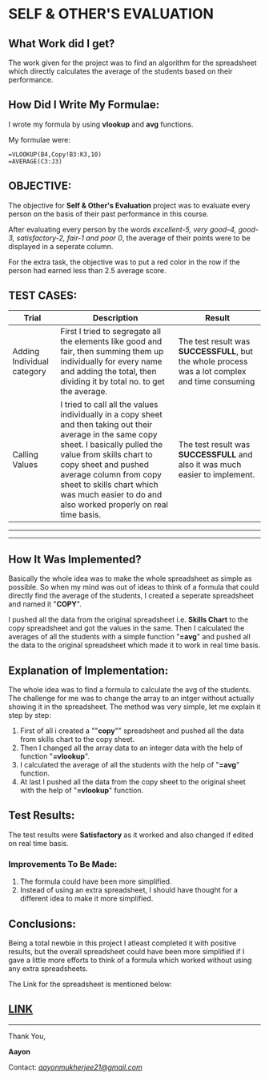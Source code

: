 # SELF & OTHER'S EVALUATION

## What Work did I get?
The work given for the project was to find an algorithm for the spreadsheet which directly calculates the average of the students based on their performance.

## How Did I Write My Formulae:
I wrote my formula by using **vlookup** and **avg** functions.

My formulae were:

    =VLOOKUP(B4,Copy!B3:K3,10)
    =AVERAGE(C3:J3)
## OBJECTIVE:
The objective for **Self & Other's Evaluation** project was to evaluate every person on the basis of their past performance in this course.

After evaluating every person by the words *excellent-5, very good-4, good-3, satisfactory-2, fair-1 and poor 0*, the average of their points were to be displayed in a seperate column.

For the extra task, the objective was to put a red color in the row if the person had earned less than 2.5 average score.

## TEST CASES:
|Trial|Description|Result|
|-----|-----------|------|
|Adding Individual category|First I tried to segregate all the elements like good and fair, then summing them up individually for every name and adding the total, then dividing it by total no. to get the average.|The test result was **SUCCESSFULL**, but the whole process was a lot complex and time consuming|
|Calling Values| I tried to call all the values individually in a copy sheet and then taking out their average in the same copy sheet. I basically pulled the value from skills chart to copy sheet and pushed average column from copy sheet to skills chart which was much easier to do and also worked properly on real time basis.|The test result was **SUCCESSFULL** and also it was much easier to implement.|

---
---
## How It Was Implemented?

Basically the whole idea was to make the whole spreadsheet as simple as possible. So when my mind was out of ideas to think of a formula that could directly find the average of the students, I created a seperate spreadsheet and named it "**COPY**".

I pushed all the data from the original spreadsheet i.e. **Skills Chart** to the copy spreadsheet and got the values in the same. Then I calculated the averages of all the students with a simple function "**=avg**" and pushed all the data to the original spreadsheet which made it to work in real time basis.

## Explanation of Implementation:
The whole idea was to find a formula to calculate the avg of the students. The challenge for me was to change the array to an intger without actually showing it in the spreadsheet. The method was very simple, let me explain it step by step:

1. First of all i created a ""**copy**"" spreadsheet and pushed all the data from skills chart to the copy sheet.
2. Then I changed all the array data to an integer data with the help of function "**=vlookup**".
3. I calculated the average of all the students with the help of "**=avg**" function.
4. At last I pushed all the data from the copy sheet to the original sheet with the help of "**=vlookup**" function.

## Test Results:
The test results were **Satisfactory** as it worked and also changed if edited on real time basis.

### Improvements To Be Made:
1. The formula could have been more simplified.
2. Instead of using an extra spreadsheet, I should have thought for a different idea to make it more simplified.

## Conclusions:
Being a total newbie in this project I atleast completed it with positive results, but the overall spreadsheet could have been more simplified if I gave a little more efforts to think of a formula which worked without using any extra spreadsheets.

The Link for the spreadsheet is mentioned below:

[LINK](https://docs.google.com/spreadsheets/d/1HfmpUI3zo7W3i_ipaRXQ1VQN8SfjfTX1fhow03rY-_Y/edit?usp=sharing)
---
---

Thank You,

**Aayon**

Contact: *aayonmukherjee21@gmail.com*

